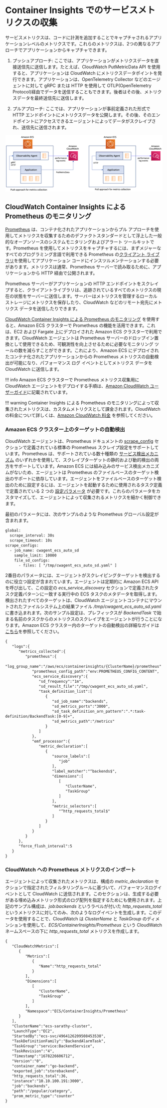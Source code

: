 # Container Insights でのサービスメトリクスの収集

サービスメトリクスは、コードに計測を追加することでキャプチャされるアプリケーションレベルのメトリクスです。これらのメトリクスは、2つの異なるアプローチでアプリケーションからキャプチャできます。

1. プッシュアプローチ: ここでは、アプリケーションがメトリクスデータを直接送信先に送信します。たとえば、CloudWatch PutMetricData API を使用すると、アプリケーションは CloudWatch にメトリクスデータポイントを発行できます。アプリケーションは、OpenTelemetry Collector などのエージェントに対して gRPC または HTTP を使用して OTLP(OpenTelemetry Protocol)経由でデータを送信することもできます。後者はその後、メトリクスデータを最終送信先に送信します。

2. プルアプローチ: ここでは、アプリケーションが事前定義された形式で HTTP エンドポイントにメトリクスデータを公開します。その後、そのエンドポイントにアクセスできるエージェントによってデータがスクレイプされ、送信先に送信されます。

![メトリクス収集のプッシュアプローチ](../../../../images/PushPullApproach.png)

## CloudWatch Container Insights による Prometheus のモニタリング
[Prometheus](https://prometheus.io/docs/introduction/overview/) は、コンテナ化されたアプリケーションからプル アプローチを使用してメトリクスを収集するためのデファクトスタンダードとして浮上した一般的なオープンソースのシステムモニタリングおよびアラート ツールキットです。Prometheus を使用してメトリクスをキャプチャするには、まずメジャーなすべてのプログラミング言語で利用できる Prometheus の[クライアント ライブラリ](https://prometheus.io/docs/instrumenting/clientlibs/)を使用してアプリケーション コードにインスツルメンテーションする必要があります。メトリクスは通常、Prometheus サーバーで読み取るために、アプリケーションから HTTP 経由で公開されます。 

Prometheus サーバーがアプリケーションの HTTP エンドポイントをスクレイプすると、クライアントライブラリは、追跡されているすべてのメトリクスの現在の状態をサーバーに送信します。サーバーはメトリクスを管理するローカル ストレージにメトリクスを保存したり、CloudWatch などのリモート宛先にメトリクス データを送信したりできます。

[CloudWatch Container Insights による Prometheus のモニタリング](https://docs.aws.amazon.com/AmazonCloudWatch/latest/monitoring/ContainerInsights-Prometheus.html) を使用すると、Amazon ECS クラスターで Prometheus の機能を活用できます。これは、EC2 および Fargate 上にデプロイされた Amazon ECS クラスターで利用できます。CloudWatch エージェントは Prometheus サーバーのドロップイン置換として使用できるため、可観測性を向上させるために必要なモニタリング ツールの数を減らすことができます。これにより、Amazon ECS にデプロイされたコンテナ化されたアプリケーションからの Prometheus メトリクスの自動検出が可能になり、パフォーマンス ログ イベントとしてメトリクス データを CloudWatch に送信します。

!!! info
    Amazon ECS クラスターで Prometheus メトリクス収集用に CloudWatch エージェントをデプロイする手順は、[Amazon CloudWatch ユーザーガイド](https://docs.aws.amazon.com/AmazonCloudWatch/latest/monitoring/ContainerInsights-Prometheus-install-ECS.html)に記載されています。
    
!!! warning
    Container Insights による Prometheus のモニタリングによって収集されたメトリクスは、カスタムメトリクスとして課金されます。CloudWatch の料金について詳しくは、[Amazon CloudWatch 料金](https://aws.amazon.com/cloudwatch/pricing/) を参照してください。

### Amazon ECS クラスター上のターゲットの自動検出

CloudWatch エージェントは、Prometheus ドキュメントの [scrape_config](https://prometheus.io/docs/prometheus/latest/configuration/configuration/#scrape_config) セクションで定義されている標準の Prometheus スクレイプ設定をサポートしています。Prometheus は、サポートされている数十種類の [サービス検出メカニズム](https://prometheus.io/docs/prometheus/latest/configuration/configuration/#scrape_config) のいずれかを使用して、スクレイプターゲットの静的および動的検出の両方をサポートしています。Amazon ECS には組み込みのサービス検出メカニズムがないため、エージェントは Prometheus のファイルベースのターゲット検出のサポートに依存しています。エージェントをファイルベースのターゲット検出のために設定するには、エージェントを起動するために使用されるタスク定義で定義されている 2 つの [設定パラメータ](https://docs.aws.amazon.com/ja_jp/AmazonCloudWatch/latest/monitoring/ContainerInsights-Prometheus-Setup-configure-ECS.html) が必要です。これらのパラメータをカスタマイズして、エージェントによって収集されるメトリクスを細かく制御できます。

最初のパラメータには、次のサンプルのような Prometheus グローバル設定が含まれます。

```
global:
  scrape_interval: 30s
  scrape_timeout: 10s
scrape_configs:
  - job_name: cwagent_ecs_auto_sd
    sample_limit: 10000
    file_sd_configs:
      - files: [ "/tmp/cwagent_ecs_auto_sd.yaml" ] 
```

2番目のパラメータには、エージェントがスクレイピングターゲットを検出するのに役立つ設定が含まれています。エージェントは定期的に Amazon ECS API を呼び出して、この設定の *ecs_service_discovery* セクションで定義されたタスク定義パターンに一致する実行中の ECS タスクのメタデータを取得します。検出されたすべてのターゲットは、CloudWatch エージェントコンテナにマウントされたファイルシステム上の結果ファイル */tmp/cwagent_ecs_auto_sd.yaml* に書き込まれます。次のサンプル設定は、プレフィックスが *BackendTask* で始まる名前のタスクからのメトリクスのスクレイプをエージェントが行うことになります。Amazon ECS クラスター内のターゲットの自動検出の詳細なガイドは[こちら](https://docs.aws.amazon.com/ja_jp/AmazonCloudWatch/latest/monitoring/ContainerInsights-Prometheus-Setup-autodiscovery-ecs.html)を参照してください。

```
{
   "logs":{
      "metrics_collected":{
         "prometheus":{
            "log_group_name":"/aws/ecs/containerinsights/{ClusterName}/prometheus"
            "prometheus_config_path":"env:PROMETHEUS_CONFIG_CONTENT",
            "ecs_service_discovery":{
               "sd_frequency":"1m",
               "sd_result_file":"/tmp/cwagent_ecs_auto_sd.yaml",
               "task_definition_list":[
                  {
                     "sd_job_name":"backends",
                     "sd_metrics_ports":"3000",
                     "sd_task_definition_arn_pattern":".*:task-definition/BackendTask:[0-9]+",
                     "sd_metrics_path":"/metrics"
                  }
               ]
            },
            "emf_processor":{
               "metric_declaration":[
                  {
                     "source_labels":[
                        "job"
                     ],
                     "label_matcher":"^backends$",
                     "dimensions":[
                        [
                           "ClusterName",
                           "TaskGroup"
                        ]
                     ],
                     "metric_selectors":[
                        "^http_requests_total$"
                     ]
                  }
               ]
            }
         }
      },
      "force_flush_interval":5
   }
}
```

### CloudWatch への Prometheus メトリクスのインポート

エージェントによって収集されたメトリクスは、構成の *metric_declaration* セクションで指定されたフィルタリングルールに基づいて、パフォーマンスログイベントとして CloudWatch に送信されます。このセクションは、生成する必要がある埋め込みメトリック形式のログ配列を指定するためにも使用されます。上記のサンプル構成は、*job:backends* というラベルが付いた *http_requests_total* というメトリクスに対してのみ、次のようなログイベントを生成します。このデータを使用することで、CloudWatch は *ClusterName* と *TaskGroup* のディメンションを使用して、*ECS/ContainerInsights/Prometheus* という CloudWatch ネームスペースの下に *http_requests_total* メトリクスを作成します。

```
{
   "CloudWatchMetrics":[
      {
         "Metrics":[
            {
               "Name":"http_requests_total"
            }
         ],
         "Dimensions":[
            [
               "ClusterName",
               "TaskGroup"
            ]
         ],
         "Namespace":"ECS/ContainerInsights/Prometheus"
      }
   ],
   "ClusterName":"ecs-sarathy-cluster",
   "LaunchType":"EC2",
   "StartedBy":"ecs-svc/4964126209508453538",
   "TaskDefinitionFamily":"BackendAlarmTask",
   "TaskGroup":"service:BackendService",
   "TaskRevision":"4",
   "Timestamp":"1678226606712",
   "Version":"0",
   "container_name":"go-backend",
   "exported_job":"storebackend",
   "http_requests_total":36,
   "instance":"10.10.100.191:3000",
   "job":"backends",
   "path":"/popular/category",
   "prom_metric_type":"counter"
}
```
